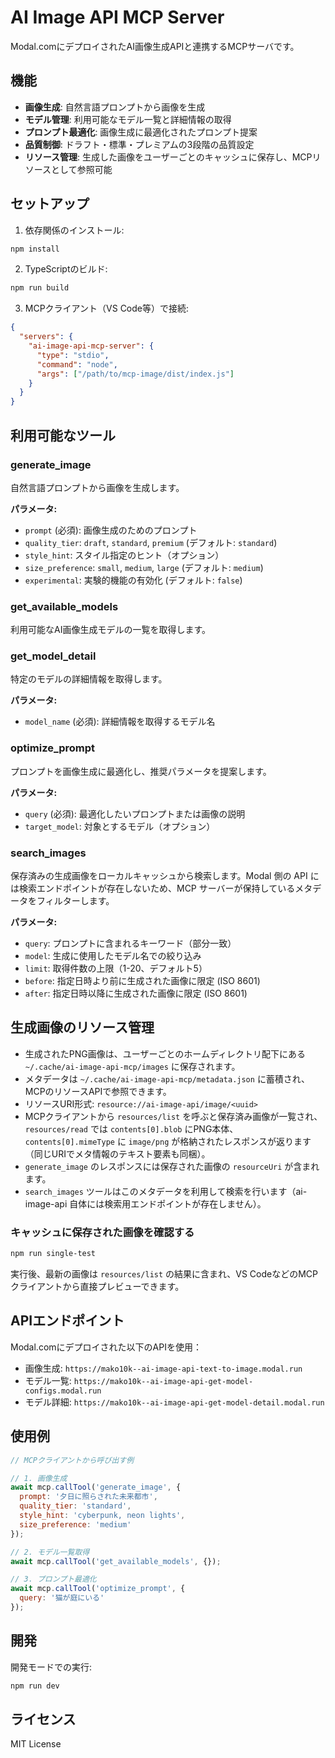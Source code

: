 # AI Image API MCP Server

Modal.comにデプロイされたAI画像生成APIと連携するMCPサーバです。

## 機能

- **画像生成**: 自然言語プロンプトから画像を生成
- **モデル管理**: 利用可能なモデル一覧と詳細情報の取得
- **プロンプト最適化**: 画像生成に最適化されたプロンプト提案
- **品質制御**: ドラフト・標準・プレミアムの3段階の品質設定
- **リソース管理**: 生成した画像をユーザーごとのキャッシュに保存し、MCPリソースとして参照可能

## セットアップ

1. 依存関係のインストール:
```bash
npm install
```

2. TypeScriptのビルド:
```bash
npm run build
```

3. MCPクライアント（VS Code等）で接続:
```json
{
  "servers": {
    "ai-image-api-mcp-server": {
      "type": "stdio",
      "command": "node",
      "args": ["/path/to/mcp-image/dist/index.js"]
    }
  }
}
```

## 利用可能なツール

### generate_image
自然言語プロンプトから画像を生成します。

**パラメータ:**
- `prompt` (必須): 画像生成のためのプロンプト
- `quality_tier`: `draft`, `standard`, `premium` (デフォルト: `standard`)
- `style_hint`: スタイル指定のヒント（オプション）
- `size_preference`: `small`, `medium`, `large` (デフォルト: `medium`)
- `experimental`: 実験的機能の有効化 (デフォルト: `false`)

### get_available_models
利用可能なAI画像生成モデルの一覧を取得します。

### get_model_detail
特定のモデルの詳細情報を取得します。

**パラメータ:**
- `model_name` (必須): 詳細情報を取得するモデル名

### optimize_prompt
プロンプトを画像生成に最適化し、推奨パラメータを提案します。

**パラメータ:**
- `query` (必須): 最適化したいプロンプトまたは画像の説明
- `target_model`: 対象とするモデル（オプション）

### search_images
保存済みの生成画像をローカルキャッシュから検索します。Modal 側の API には検索エンドポイントが存在しないため、MCP サーバーが保持しているメタデータをフィルターします。

**パラメータ:**
- `query`: プロンプトに含まれるキーワード（部分一致）
- `model`: 生成に使用したモデル名での絞り込み
- `limit`: 取得件数の上限（1-20、デフォルト5）
- `before`: 指定日時より前に生成された画像に限定 (ISO 8601)
- `after`: 指定日時以降に生成された画像に限定 (ISO 8601)

## 生成画像のリソース管理

- 生成されたPNG画像は、ユーザーごとのホームディレクトリ配下にある `~/.cache/ai-image-api-mcp/images` に保存されます。
- メタデータは `~/.cache/ai-image-api-mcp/metadata.json` に蓄積され、MCPのリソースAPIで参照できます。
- リソースURI形式: `resource://ai-image-api/image/<uuid>`
- MCPクライアントから `resources/list` を呼ぶと保存済み画像が一覧され、`resources/read` では `contents[0].blob` にPNG本体、`contents[0].mimeType` に `image/png` が格納されたレスポンスが返ります（同じURIでメタ情報のテキスト要素も同梱）。
- `generate_image` のレスポンスには保存された画像の `resourceUri` が含まれます。
- `search_images` ツールはこのメタデータを利用して検索を行います（ai-image-api 自体には検索用エンドポイントが存在しません）。

### キャッシュに保存された画像を確認する

```bash
npm run single-test
```

実行後、最新の画像は `resources/list` の結果に含まれ、VS CodeなどのMCPクライアントから直接プレビューできます。

## APIエンドポイント

Modal.comにデプロイされた以下のAPIを使用：

- 画像生成: `https://mako10k--ai-image-api-text-to-image.modal.run`
- モデル一覧: `https://mako10k--ai-image-api-get-model-configs.modal.run`
- モデル詳細: `https://mako10k--ai-image-api-get-model-detail.modal.run`

## 使用例

```javascript
// MCPクライアントから呼び出す例

// 1. 画像生成
await mcp.callTool('generate_image', {
  prompt: '夕日に照らされた未来都市',
  quality_tier: 'standard',
  style_hint: 'cyberpunk, neon lights',
  size_preference: 'medium'
});

// 2. モデル一覧取得
await mcp.callTool('get_available_models', {});

// 3. プロンプト最適化
await mcp.callTool('optimize_prompt', {
  query: '猫が庭にいる'
});
```

## 開発

開発モードでの実行:
```bash
npm run dev
```

## ライセンス

MIT License